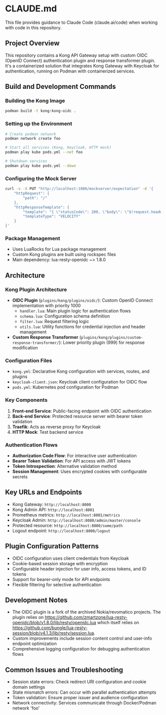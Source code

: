 # CLAUDE.md

This file provides guidance to Claude Code (claude.ai/code) when working with code in this repository.

## Project Overview

This repository contains a Kong API Gateway setup with custom OIDC (OpenID Connect) authentication plugin and response transformer plugin. It's a containerized solution that integrates Kong Gateway with Keycloak for authentication, running on Podman with containerized services.

## Build and Development Commands

### Building the Kong Image
```bash
podman build -t kong:kong-oidc .
```

### Setting up the Environment
```bash
# Create podman network
podman network create foo

# Start all services (Kong, Keycloak, HTTP mock)
podman play kube pods.yml --net foo

# Shutdown services
podman play kube pods.yml --down
```

### Configuring the Mock Server
```bash
curl -v -X PUT "http://localhost:1080/mockserver/expectation" -d '{
    "httpRequest": {
        "path": "/"
    },
    "httpResponseTemplate": {
        "template": "{ \"statusCode\": 200, \"body\": \"$!request.headers\" }",
        "templateType": "VELOCITY"
    }
}'
```

### Package Management
- Uses LuaRocks for Lua package management
- Custom Kong plugins are built using rockspec files
- Main dependency: lua-resty-openidc ~> 1.8.0

## Architecture

### Kong Plugin Architecture
- **OIDC Plugin** (`plugins/kong/plugins/oidc/`): Custom OpenID Connect implementation with priority 1000
  - `handler.lua`: Main plugin logic for authentication flows
  - `schema.lua`: Configuration schema definition
  - `filter.lua`: Request filtering logic
  - `utils.lua`: Utility functions for credential injection and header management
- **Custom Response Transformer** (`plugins/kong/plugins/custom-response-transformer/`): Lower priority plugin (999) for response modification

### Configuration Files
- `kong.yml`: Declarative Kong configuration with services, routes, and plugins
- `keycloak-client.json`: Keycloak client configuration for OIDC flow
- `pods.yml`: Kubernetes pod configuration for Podman

### Key Components
1. **Front-end Service**: Public-facing endpoint with OIDC authentication
2. **Back-end Service**: Protected resource server with bearer token validation
3. **Traefik**: Acts as reverse proxy for Keycloak
4. **HTTP Mock**: Test backend service

### Authentication Flows
- **Authorization Code Flow**: For interactive user authentication
- **Bearer Token Validation**: For API access with JWT tokens
- **Token Introspection**: Alternative validation method
- **Session Management**: Uses encrypted cookies with configurable secrets

## Key URLs and Endpoints
- Kong Gateway: `http://localhost:8000`
- Kong Admin API: `http://localhost:8001`
- Prometheus metrics: `http://localhost:8001/metrics`
- Keycloak Admin: `http://localhost:8080/admin/master/console`
- Protected resource: `http://localhost:8000/some/path`
- Logout endpoint: `http://localhost:8000/logout`

## Plugin Configuration Patterns
- OIDC configuration uses client credentials from Keycloak
- Cookie-based session storage with encryption
- Configurable header injection for user info, access tokens, and ID tokens
- Support for bearer-only mode for API endpoints
- Flexible filtering for selective authentication

## Development Notes
- The OIDC plugin is a fork of the archived Nokia/revomatico projects. The plugin relies on https://github.com/zmartzone/lua-resty-openidc/blob/v1.8.0/lib/resty/openidc.lua which itself relies on https://github.com/bungle/lua-resty-session/blob/v4.1.3/lib/resty/session.lua.
- Custom improvements include session content control and user-info endpoint optimization
- Comprehensive logging configuration for debugging authentication flows

## Common Issues and Troubleshooting
- Session state errors: Check redirect URI configuration and cookie domain settings
- State mismatch errors: Can occur with parallel authentication attempts
- Token validation: Ensure proper issuer and audience configuration
- Network connectivity: Services communicate through Docker/Podman network 'foo'
